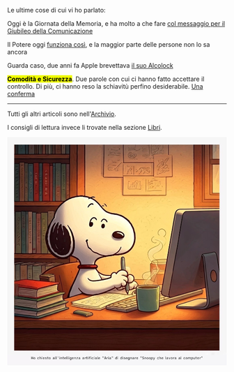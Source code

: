 Le ultime cose di cui vi ho parlato:

Oggi è la Giornata della Memoria, e ha molto a che fare [col messaggio per il Giubileo della Comunicazione](/articles/2025-01-27-memoria-corta.html)

Il Potere oggi [funziona così](/articles/2025-01-23-strutture-di-permesso.html), e la maggior parte delle persone non lo sa ancora

Guarda caso, due anni fa Apple brevettava [il suo Alcolock](/articles/2025-01-20-alcolock.html)

<mark class="has-inline-color" style="background: rgb(238, 252, 0); color: black; font-weight: 700;">Comodità e Sicurezza</mark>. Due parole con cui ci hanno fatto accettare il controllo. Di più, ci hanno reso la schiavitù perfino desiderabile. [Una conferma](/articles/2025-01-11-comodita-sicurezza.html)

---

Tutti gli altri articoli sono nell'[Archivio](/pages/archivio.html).

I consigli di lettura invece li trovate nella sezione [Libri](/pages/libri.html).

![Snoopy che lavora al computer, un'immagine generata dall'intelligenza artificiale "Aria" integrata nel browser Opera](/img/snoopy-lavora-al-computer-aria-ai.jpg)